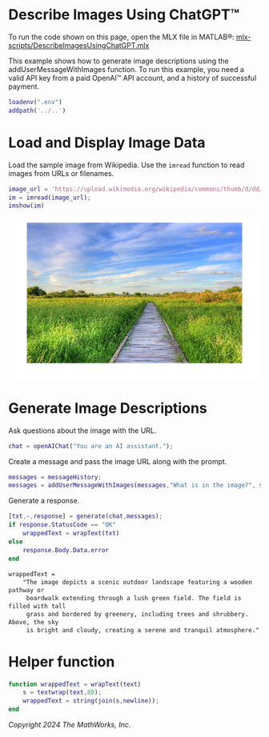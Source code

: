 
# Describe Images Using ChatGPT™

To run the code shown on this page, open the MLX file in MATLAB®: [mlx-scripts/DescribeImagesUsingChatGPT.mlx](mlx-scripts/DescribeImagesUsingChatGPT.mlx) 

This example shows how to generate image descriptions using the addUserMessageWithImages function. To run this example, you need a valid API key from a paid OpenAI™ API account, and a history of successful payment.

```matlab
loadenv(".env")
addpath('../..')
```
# Load and Display Image Data

Load the sample image from Wikipedia. Use the `imread` function to read images from URLs or filenames.

```matlab
image_url = 'https://upload.wikimedia.org/wikipedia/commons/thumb/d/dd/Gfp-wisconsin-madison-the-nature-boardwalk.jpg/2560px-Gfp-wisconsin-madison-the-nature-boardwalk.jpg';
im = imread(image_url);
imshow(im)
```

![figure_0.png](DescribeImagesUsingChatGPT_media/figure_0.png)
# Generate Image Descriptions

Ask questions about the image with the URL.

```matlab
chat = openAIChat("You are an AI assistant."); 
```

Create a message and pass the image URL along with the prompt.

```matlab
messages = messageHistory;
messages = addUserMessageWithImages(messages,"What is in the image?", string(image_url));
```

Generate a response.

```matlab
[txt,~,response] = generate(chat,messages);
if response.StatusCode == "OK"
    wrappedText = wrapText(txt)
else
    response.Body.Data.error
end
```

```matlabTextOutput
wrappedText = 
    "The image depicts a scenic outdoor landscape featuring a wooden pathway or 
     boardwalk extending through a lush green field. The field is filled with tall 
     grass and bordered by greenery, including trees and shrubbery. Above, the sky 
     is bright and cloudy, creating a serene and tranquil atmosphere."

```
# Helper function
```matlab
function wrappedText = wrapText(text)
    s = textwrap(text,80);
    wrappedText = string(join(s,newline));
end
```

*Copyright 2024 The MathWorks, Inc.*

